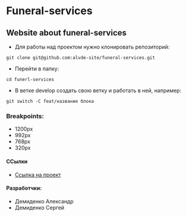 # Funeral-services
## Website about funeral-services

* Для работы над проектом нужно клонировать репозиторий: 
  
`git clone git@github.com:alvde-site/funeral-services.git`
* Перейти в папку:
  
`cd funerl-services`
* В ветке develop создать свою ветку и работать в ней, например:
  
`git switch -C feat/название блока`

### Breakpoints:
* 1200px
* 992px
* 768px
* 320px

#### ССылки
* [Ссылка на проект](http://alvde-site.byethost5.com/)

#### Разработчки:
* Демиденко Александр
* Демиденко Сергей
